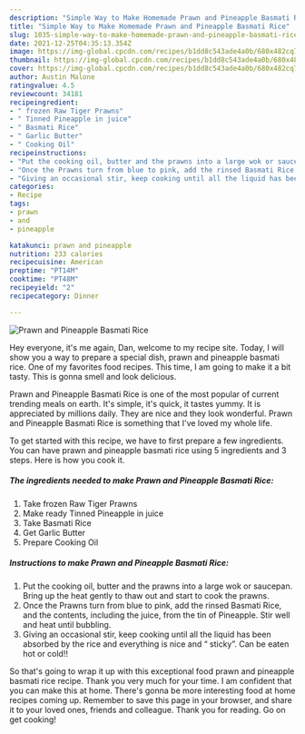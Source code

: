 ```yaml
---
description: "Simple Way to Make Homemade Prawn and Pineapple Basmati Rice"
title: "Simple Way to Make Homemade Prawn and Pineapple Basmati Rice"
slug: 1035-simple-way-to-make-homemade-prawn-and-pineapple-basmati-rice
date: 2021-12-25T04:35:13.354Z
image: https://img-global.cpcdn.com/recipes/b1dd8c543ade4a0b/680x482cq70/prawn-and-pineapple-basmati-rice-recipe-main-photo.jpg
thumbnail: https://img-global.cpcdn.com/recipes/b1dd8c543ade4a0b/680x482cq70/prawn-and-pineapple-basmati-rice-recipe-main-photo.jpg
cover: https://img-global.cpcdn.com/recipes/b1dd8c543ade4a0b/680x482cq70/prawn-and-pineapple-basmati-rice-recipe-main-photo.jpg
author: Austin Malone
ratingvalue: 4.5
reviewcount: 34181
recipeingredient:
- " frozen Raw Tiger Prawns"
- " Tinned Pineapple in juice"
- " Basmati Rice"
- " Garlic Butter"
- " Cooking Oil"
recipeinstructions:
- "Put the cooking oil, butter and the prawns into a large wok or saucepan. Bring up the heat gently to thaw out and start to cook the prawns."
- "Once the Prawns turn from blue to pink, add the rinsed Basmati Rice, and the contents, including the juice, from the tin of Pineapple. Stir well and heat until bubbling."
- "Giving an occasional stir, keep cooking until all the liquid has been absorbed by the rice and everything is nice and “ sticky”. Can be eaten hot or cold!!"
categories:
- Recipe
tags:
- prawn
- and
- pineapple

katakunci: prawn and pineapple 
nutrition: 233 calories
recipecuisine: American
preptime: "PT14M"
cooktime: "PT48M"
recipeyield: "2"
recipecategory: Dinner

---
```



![Prawn and Pineapple Basmati Rice](https://img-global.cpcdn.com/recipes/b1dd8c543ade4a0b/680x482cq70/prawn-and-pineapple-basmati-rice-recipe-main-photo.jpg)

Hey everyone, it's me again, Dan, welcome to my recipe site. Today, I will show you a way to prepare a special dish, prawn and pineapple basmati rice. One of my favorites food recipes. This time, I am going to make it a bit tasty. This is gonna smell and look delicious.

Prawn and Pineapple Basmati Rice is one of the most popular of current trending meals on earth. It's simple, it's quick, it tastes yummy. It is appreciated by millions daily. They are nice and they look wonderful. Prawn and Pineapple Basmati Rice is something that I've loved my whole life.




To get started with this recipe, we have to first prepare a few ingredients. You can have prawn and pineapple basmati rice using 5 ingredients and 3 steps. Here is how you cook it.

<!--inarticleads1-->

##### The ingredients needed to make Prawn and Pineapple Basmati Rice:

1. Take  frozen Raw Tiger Prawns
1. Make ready  Tinned Pineapple in juice
1. Take  Basmati Rice
1. Get  Garlic Butter
1. Prepare  Cooking Oil




<!--inarticleads2-->

##### Instructions to make Prawn and Pineapple Basmati Rice:

1. Put the cooking oil, butter and the prawns into a large wok or saucepan. Bring up the heat gently to thaw out and start to cook the prawns.
1. Once the Prawns turn from blue to pink, add the rinsed Basmati Rice, and the contents, including the juice, from the tin of Pineapple. Stir well and heat until bubbling.
1. Giving an occasional stir, keep cooking until all the liquid has been absorbed by the rice and everything is nice and “ sticky”. Can be eaten hot or cold!!




So that's going to wrap it up with this exceptional food prawn and pineapple basmati rice recipe. Thank you very much for your time. I am confident that you can make this at home. There's gonna be more interesting food at home recipes coming up. Remember to save this page in your browser, and share it to your loved ones, friends and colleague. Thank you for reading. Go on get cooking!
